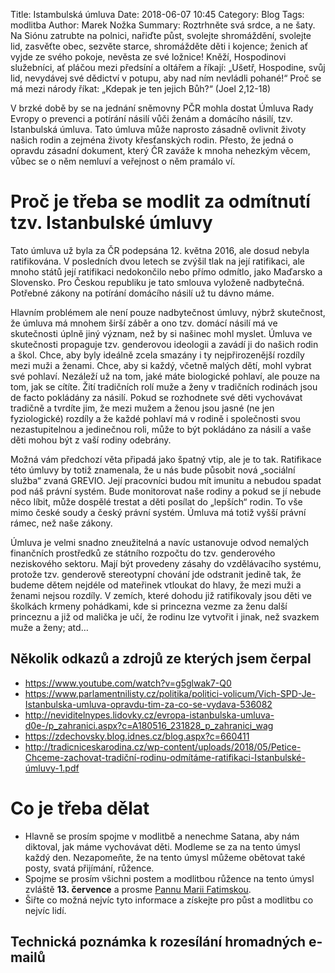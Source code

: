 Title: Istambulská úmluva
Date: 2018-06-07 10:45
Category: Blog
Tags: modlitba
Author: Marek Nožka
Summary: Roztrhněte svá srdce, a ne šaty. Na Siónu zatrubte na polnici, nařiďte půst, svolejte shromáždění,
         svolejte lid, zasvěťte obec, sezvěte starce, shromážděte děti i kojence; ženich
         ať vyjde ze svého pokoje, nevěsta ze své ložnice! Kněží, Hospodinovi
         služebníci, ať pláčou mezi předsíní a oltářem a říkají: „Ušetř, Hospodine, svůj
         lid, nevydávej své dědictví v potupu, aby nad ním nevládli pohané!“ Proč se má
         mezi národy říkat: „Kdepak je ten jejich Bůh?“
         (Joel 2,12-18)


V brzké době by se na jednání sněmovny PČR mohla dostat Úmluva Rady Evropy
o prevenci a potírání násilí vůči ženám a domácího násilí, tzv. Istanbulská
úmluva. Tato úmluva může naprosto zásadně ovlivnit životy našich rodin a
zejména životy křesťanských rodin. Přesto, že jedná o opravdu zásadní dokument,
který ČR zaváže k mnoha nehezkým věcem, vůbec se o něm nemluví a veřejnost
o něm pramálo ví.

Proč je třeba se modlit za odmítnutí tzv. Istanbulské úmluvy
============================================================


Tato úmluva už byla za ČR podepsána 12. května 2016, ale dosud nebyla
ratifikována. V posledních dvou letech se zvýšil tlak na její ratifikaci, ale
mnoho států její ratifikaci nedokončilo nebo přímo odmítlo, jako Maďarsko a
Slovensko. Pro Českou republiku je tato smlouva vyloženě nadbytečná. Potřebné
zákony na potírání domácího násilí už tu dávno máme. 

Hlavním problémem ale není pouze nadbytečnost úmluvy, nýbrž skutečnost, že
úmluva má mnohem širší záběr a ono tzv. domácí násilí má ve skutečnosti úplně
jiný význam, než by si našinec mohl myslet. Úmluva ve skutečnosti propaguje
tzv. genderovou ideologii a zavádí ji do našich rodin a škol. Chce, aby byly
ideálně zcela smazány i ty nejpřirozenější rozdíly mezi muži a ženami. Chce,
aby si každý, včetně malých dětí, mohl vybrat své pohlaví. Nezáleží už na tom,
jaké máte biologické pohlaví, ale pouze na tom, jak se cítíte. Žití tradičních
rolí muže a ženy v tradičních rodinách jsou de facto pokládány za násilí. Pokud
se rozhodnete své děti vychovávat tradičně a tvrdíte jim, že mezi mužem a ženou
jsou jasné (ne jen fyziologické) rozdíly a že každé pohlaví má v rodině i
společnosti svou nezastupitelnou a jedinečnou roli, může to být pokládáno za
násilí a vaše děti mohou být z vaší rodiny odebrány.

Možná vám předchozí věta připadá jako špatný vtip, ale je to tak. Ratifikace
této úmluvy by totiž znamenala, že u nás bude působit nová „sociální služba“
zvaná GREVIO. Její pracovníci budou mít imunitu a nebudou spadat pod náš právní
systém. Bude monitorovat naše rodiny a pokud se jí nebude něco líbit, může
dospělé trestat a děti posílat do „lepších“ rodin. To vše mimo české soudy a
český právní systém. Úmluva má totiž vyšší právní rámec, než naše zákony.

Úmluva je velmi snadno zneužitelná a navíc ustanovuje odvod nemalých finančních
prostředků ze státního rozpočtu do tzv. genderového neziskového sektoru. Mají
být provedeny zásahy do vzdělávacího systému, protože tzv. genderově
stereotypní chování jde odstranit jedině tak, že budeme dětem nejdéle od
mateřinek vtloukat do hlavy, že mezi muži a ženami nejsou rozdíly. V zemích,
které dohodu již ratifikovaly jsou děti ve školkách krmeny pohádkami, kde si
princezna vezme za ženu další princeznu a již od malička je učí, že rodinu lze
vytvořit i jinak, než svazkem muže a ženy; atd…

Několik odkazů a zdrojů ze kterých jsem čerpal
------------------------------------------------

* <https://www.youtube.com/watch?v=g5glwak7-Q0>
* <https://www.parlamentnilisty.cz/politika/politici-volicum/Vich-SPD-Je-Istanbulska-umluva-opravdu-tim-za-co-se-vydava-536082>
* <http://neviditelnypes.lidovky.cz/evropa-istanbulska-umluva-d0e-/p_zahranici.aspx?c=A180516_231828_p_zahranici_wag>
* <https://zdechovsky.blog.idnes.cz/blog.aspx?c=660411>
* <http://tradicniceskarodina.cz/wp-content/uploads/2018/05/Petice-Chceme-zachovat-tradiční-rodinu-odmítáme-ratifikaci-Istanbulské-úmluvy-1.pdf>


Co je třeba dělat
=======================

* Hlavně se prosím spojme v modlitbě a nenechme Satana, aby nám diktoval, jak
  máme vychovávat děti. Modleme se za na tento úmysl každý den. Nezapomeňte,
  že na tento úmysl můžeme obětovat také posty, svatá přijímání, růžence.
* Spojme se prosím všichni postem a modlitbou růžence  na tento úmysl zvláště
  **13. července** a prosme 
  [Pannu Marii Fatimskou](nase-matka-maria-nase-pani-archy.html).
* Šiřte co možná nejvíc tyto informace a získejte pro půst a modlitbu co nejvíc lidí.


Technická poznámka k rozesílání hromadných e-mailů
-----------------------------------------------------
